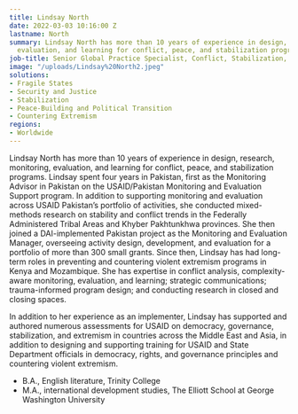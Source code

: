 ```yaml
---
title: Lindsay North
date: 2022-03-03 10:16:00 Z
lastname: North
summary: Lindsay North has more than 10 years of experience in design, research, monitoring,
  evaluation, and learning for conflict, peace, and stabilization programs.
job-title: Senior Global Practice Specialist, Conflict, Stabilization, and Peacebuilding
image: "/uploads/Lindsay%20North2.jpeg"
solutions:
- Fragile States
- Security and Justice
- Stabilization
- Peace-Building and Political Transition
- Countering Extremism
regions:
- Worldwide
---
```


Lindsay North has more than 10 years of experience in design, research, monitoring, evaluation, and learning for conflict, peace, and stabilization programs. Lindsay spent four years in Pakistan, first as the Monitoring Advisor in Pakistan on the USAID/Pakistan Monitoring and Evaluation Support program. In addition to supporting monitoring and evaluation across USAID Pakistan’s portfolio of activities, she conducted mixed-methods research on stability and conflict trends in the Federally Administered Tribal Areas and Khyber Pakhtunkhwa provinces. She then joined a DAI-implemented Pakistan project as the Monitoring and Evaluation Manager, overseeing activity design, development, and evaluation for a portfolio of more than 300 small grants. Since then, Lindsay has had long-term roles in preventing and countering violent extremism programs in Kenya and Mozambique. She has expertise in conflict analysis, complexity-aware monitoring, evaluation, and learning; strategic communications; trauma-informed program design; and conducting research in closed and closing spaces.
 
In addition to her experience as an implementer, Lindsay has supported and authored numerous assessments for USAID on democracy, governance, stabilization, and extremism in countries across the Middle East and Asia, in addition to designing and supporting training for USAID and State Department officials in democracy, rights, and governance principles and countering violent extremism.

* B.A., English literature, Trinity College
* M.A., international development studies, The Elliott School at George Washington University